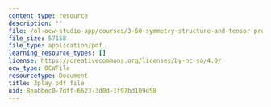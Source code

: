```yaml
---
content_type: resource
description: ''
file: /ol-ocw-studio-app/courses/3-60-symmetry-structure-and-tensor-properties-of-materials-fall-2005/8eabbec07dff66233d0d1f97bd109d58_FEsKwINx--I.pdf
file_size: 57158
file_type: application/pdf
learning_resource_types: []
license: https://creativecommons.org/licenses/by-nc-sa/4.0/
ocw_type: OCWFile
resourcetype: Document
title: 3play pdf file
uid: 8eabbec0-7dff-6623-3d0d-1f97bd109d58
---
```

